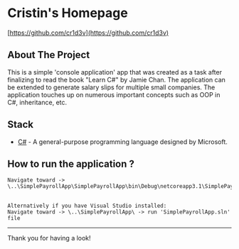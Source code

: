 # Cristin's Homepage

[https://github.com/cr1d3v](https://github.com/cr1d3v)

## About The Project

This is a simple 'console application' app that was created as a task after finalizing to read the book "Learn C#" by Jamie Chan. 
The application can be extended to generate salary slips for multiple small companies. 
The application touches up on numerous important concepts such as OOP in C#, inheritance, etc.


## Stack

- [C#](https://learn.microsoft.com/en-us/dotnet/csharp/tour-of-csharp/) - A general-purpose programming language designed by  Microsoft.

## How to run the application ?

```
Navigate toward -> \..\SimplePayrollApp\SimplePayrollApp\bin\Debug\netcoreapp3.1\SimplePayrollApp.exe
```
##
```
Alternatively if you have Visual Studio installed:
Navigate toward -> \..\SimplePayrollApp\ -> run 'SimplePayrollApp.sln' file
```
---

Thank you for having a look!
